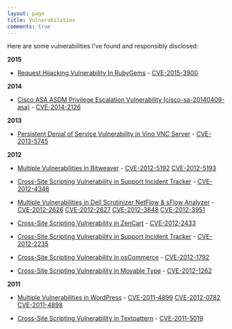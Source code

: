 ```yaml
---
layout: page
title: Vulnerabilities
comments: true
---
```


Here are some vulnerabilities I've found and responsibly disclosed:

**2015**

- [Request Hijacking Vulnerability In RubyGems](https://www.trustwave.com/Resources/Security-Advisories/Advisories/TWSL2015-007/?fid=6356) - [CVE-2015-3900](http://web.nvd.nist.gov/view/vuln/detail?vulnId=CVE-2015-3900)

**2014**

- [Cisco ASA ASDM Privilege Escalation Vulnerability (cisco-sa-20140409-asa)](https://www.trustwave.com/Resources/Security-Advisories/Advisories/TWSL2014-005/?fid=3852) - [CVE-2014-2126](http://web.nvd.nist.gov/view/vuln/detail?vulnId=CVE-2014-2126)

**2013**

- [Persistent Denial of Service Vulnerability in Vino VNC Server](https://www.trustwave.com/Resources/Security-Advisories/Advisories/TWSL2013-028/?fid=3864) - [CVE-2013-5745](http://web.nvd.nist.gov/view/vuln/detail?vulnId=CVE-2013-5745)

**2012**

- [Multiple Vulnerabilities in Bitweaver](https://www.trustwave.com/Resources/Security-Advisories/Advisories/TWSL2012-016/?fid=3794) - [CVE-2012-5192](http://web.nvd.nist.gov/view/vuln/detail?vulnId=CVE-2012-5192) [CVE-2012-5193 ](http://web.nvd.nist.gov/view/vuln/detail?vulnId=CVE-2012-5193)

- [Cross-Site Scripting Vulnerability in Support Incident Tracker](https://www.trustwave.com/Resources/Security-Advisories/Advisories/TWSL2012-019/?fid=3793) - [CVE-2012-4346](http://web.nvd.nist.gov/view/vuln/detail?vulnId=CVE-2012-4346)

- [Multiple Vulnerabilities in Dell Scrutinizer NetFlow & sFlow Analyzer](https://www.trustwave.com/Resources/Security-Advisories/Advisories/TWSL2012-014/?fid=3792) - [CVE-2012-2626](http://web.nvd.nist.gov/view/vuln/detail?vulnId=CVE-2012-2626) [CVE-2012-2627](http://web.nvd.nist.gov/view/vuln/detail?vulnId=CVE-2012-2627) [CVE-2012-3848](http://web.nvd.nist.gov/view/vuln/detail?vulnId=CVE-2012-3848) [CVE-2012-3951](http://web.nvd.nist.gov/view/vuln/detail?vulnId=CVE-2012-3951)

- [Cross-Site Scripting Vulnerability in ZenCart](https://www.trustwave.com/Resources/Security-Advisories/Advisories/TWSL2012-004/?fid=3791) - [CVE-2012-2433](http://web.nvd.nist.gov/view/vuln/detail?vulnId=CVE-2012-2433)

- [Cross-Site Scripting Vulnerability in Support Incident Tracker](https://www.trustwave.com/Resources/Security-Advisories/Advisories/TWSL2012-012/?fid=3790) - [CVE-2012-2235](http://web.nvd.nist.gov/view/vuln/detail?vulnId=CVE-2012-2235)

- [Cross-Site Scripting Vulnerability in osCommerce](https://www.trustwave.com/Resources/Security-Advisories/Advisories/TWSL2012-005/?fid=3788) - [CVE-2012-1792](http://web.nvd.nist.gov/view/vuln/detail?vulnId=CVE-2012-1792)

- [Cross-Site Scripting Vulnerability in Movable Type](https://www.trustwave.com/Resources/Security-Advisories/Advisories/TWSL2012-001/?fid=3785) - [CVE-2012-1262](http://web.nvd.nist.gov/view/vuln/detail?vulnId=CVE-2012-1262)

**2011**

- [Multiple Vulnerabilities in WordPress](https://www.trustwave.com/Resources/Security-Advisories/Advisories/TWSL2012-002/?fid=3786) - [CVE-2011-4899](http://web.nvd.nist.gov/view/vuln/detail?vulnId=CVE-2011-4899) [CVE-2012-0782](http://web.nvd.nist.gov/view/vuln/detail?vulnId=CVE-2012-0782) [CVE-2011-4898](http://web.nvd.nist.gov/view/vuln/detail?vulnId=CVE-2011-4898)

- [Cross-Site Scripting Vulnerability in Textpattern](https://www.trustwave.com/Resources/Security-Advisories/Advisories/TWSL2012-001/?fid=3785) - [CVE-2011-5019](http://web.nvd.nist.gov/view/vuln/detail?vulnId=CVE-2011-5019)